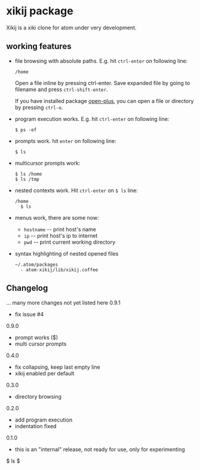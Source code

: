 # xikij package

Xikij is a xiki clone for atom under very development.


## working features

- file browsing with absolute paths.  E.g. hit `ctrl-enter` on following line:
  ```
  /home
  ```

  Open a file inline by pressing ctrl-enter.  Save expanded file by going to
  filename and press `ctrl-shift-enter`.

  If you have installed package [open-plus](https://github.com/klorenz/open-plus),
  you can open a file or directory by pressing `ctrl-o`.

- program execution works.  E.g. hit `ctrl-enter` on following line:
  ```
  $ ps -ef

  ```

- prompts work. hit `enter` on following line:
  ```
  $ ls

  ```

- multicursor prompts work:
  ```
  $ ls /home
  $ ls /tmp
  ```

- nested contexts work.  Hit `ctrl-enter` on `$ ls` line:

  ```
  /home
    $ ls
  ```

- menus work, there are some now:
  + `hostname` -- print host's name
  + `ip` -- print host's ip to internet
  + `pwd` -- print current working directory

- syntax highlighting of nested opened files

  ```
  ~/.atom/packages
    - atom-xikij/lib/xikij.coffee
  ```


## Changelog

... many more changes not yet listed here
0.9.1
  - fix issue #4

0.9.0
  - prompt works ($)
  - multi cursor prompts

0.4.0
  - fix collapsing, keep last empty line
  - xikij enabled per default

0.3.0
  - directory browsing

0.2.0
  - add program execution
  - indentation fixed

0.1.0
  - this is an "internal" release, not ready for use, only for experimenting

$ ls
$
